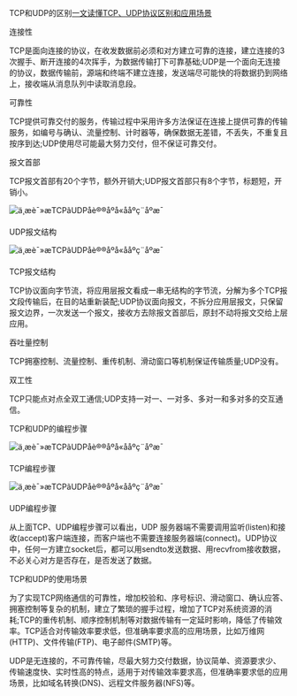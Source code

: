 TCP和UDP的区别[一文读懂TCP、UDP协议区别和应用场景](https://www.jiangmen.gov.cn/bmpd/jmszwfwsjglj/ztzl/wlxxaq/xxjs/content/post_1768610.html?eqid=83495e50000b02770000000664943cff)

连接性

TCP是面向连接的协议，在收发数据前必须和对方建立可靠的连接，建立连接的3次握手、断开连接的4次挥手，为数据传输打下可靠基础;UDP是一个面向无连接的协议，数据传输前，源端和终端不建立连接，发送端尽可能快的将数据扔到网络上，接收端从消息队列中读取消息段。

可靠性

TCP提供可靠交付的服务，传输过程中采用许多方法保证在连接上提供可靠的传输服务，如编号与确认、流量控制、计时器等，确保数据无差错，不丢失，不重复且按序到达;UDP使用尽可能最大努力交付，但不保证可靠交付。

报文首部

TCP报文首部有20个字节，额外开销大;UDP报文首部只有8个字节，标题短，开销小。

![ä¸æè¯»æTCPãUDPåè®®åºå«ååºç¨åºæ¯](https://www.jiangmen.gov.cn/zwgk/ztbd/xxaq/xxjs/201909/W020190912412641331541.jpeg)

UDP报文结构  

![ä¸æè¯»æTCPãUDPåè®®åºå«ååºç¨åºæ¯](https://www.jiangmen.gov.cn/zwgk/ztbd/xxaq/xxjs/201909/W020190912412642760074.jpeg)

TCP报文结构

TCP协议面向字节流，将应用层报文看成一串无结构的字节流，分解为多个TCP报文段传输后，在目的站重新装配;UDP协议面向报文，不拆分应用层报文，只保留报文边界，一次发送一个报文，接收方去除报文首部后，原封不动将报文交给上层应用。

吞吐量控制

TCP拥塞控制、流量控制、重传机制、滑动窗口等机制保证传输质量;UDP没有。

双工性

TCP只能点对点全双工通信;UDP支持一对一、一对多、多对一和多对多的交互通信。

TCP和UDP的编程步骤

![ä¸æè¯»æTCPãUDPåè®®åºå«ååºç¨åºæ¯](https://www.jiangmen.gov.cn/zwgk/ztbd/xxaq/xxjs/201909/W020190912412643787939.jpeg)

TCP编程步骤

![ä¸æè¯»æTCPãUDPåè®®åºå«ååºç¨åºæ¯](https://www.jiangmen.gov.cn/zwgk/ztbd/xxaq/xxjs/201909/W020190912412644640272.jpeg)

UDP编程步骤

从上面TCP、UDP编程步骤可以看出，UDP 服务器端不需要调用监听(listen)和接收(accept)客户端连接，而客户端也不需要连接服务器端(connect)。UDP协议中，任何一方建立socket后，都可以用sendto发送数据、用recvfrom接收数据，不必关心对方是否存在，是否发送了数据。

TCP和UDP的使用场景

为了实现TCP网络通信的可靠性，增加校验和、序号标识、滑动窗口、确认应答、拥塞控制等复杂的机制，建立了繁琐的握手过程，增加了TCP对系统资源的消耗;TCP的重传机制、顺序控制机制等对数据传输有一定延时影响，降低了传输效率。TCP适合对传输效率要求低，但准确率要求高的应用场景，比如万维网(HTTP)、文件传输(FTP)、电子邮件(SMTP)等。

UDP是无连接的，不可靠传输，尽最大努力交付数据，协议简单、资源要求少、传输速度快、实时性高的特点，适用于对传输效率要求高，但准确率要求低的应用场景，比如域名转换(DNS)、远程文件服务器(NFS)等。
